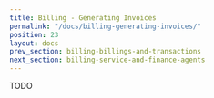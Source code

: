 ```yaml
---
title: Billing - Generating Invoices
permalink: "/docs/billing-generating-invoices/"
position: 23
layout: docs
prev_section: billing-billings-and-transactions
next_section: billing-service-and-finance-agents
---
```


TODO
